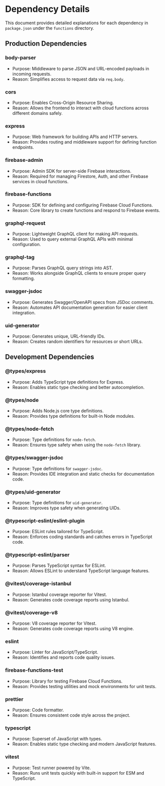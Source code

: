 # Dependency Details

This document provides detailed explanations for each dependency in `package.json` under the `functions` directory.

## Production Dependencies

### body-parser

- Purpose: Middleware to parse JSON and URL-encoded payloads in incoming requests.
- Reason: Simplifies access to request data via `req.body`.

### cors

- Purpose: Enables Cross-Origin Resource Sharing.
- Reason: Allows the frontend to interact with cloud functions across different domains safely.

### express

- Purpose: Web framework for building APIs and HTTP servers.
- Reason: Provides routing and middleware support for defining function endpoints.

### firebase-admin

- Purpose: Admin SDK for server-side Firebase interactions.
- Reason: Required for managing Firestore, Auth, and other Firebase services in cloud functions.

### firebase-functions

- Purpose: SDK for defining and configuring Firebase Cloud Functions.
- Reason: Core library to create functions and respond to Firebase events.

### graphql-request

- Purpose: Lightweight GraphQL client for making API requests.
- Reason: Used to query external GraphQL APIs with minimal configuration.

### graphql-tag

- Purpose: Parses GraphQL query strings into AST.
- Reason: Works alongside GraphQL clients to ensure proper query formatting.

### swagger-jsdoc

- Purpose: Generates Swagger/OpenAPI specs from JSDoc comments.
- Reason: Automates API documentation generation for easier client integration.

### uid-generator

- Purpose: Generates unique, URL-friendly IDs.
- Reason: Creates random identifiers for resources or short URLs.

## Development Dependencies

### @types/express

- Purpose: Adds TypeScript type definitions for Express.
- Reason: Enables static type checking and better autocompletion.

### @types/node

- Purpose: Adds Node.js core type definitions.
- Reason: Provides type definitions for built-in Node modules.

### @types/node-fetch

- Purpose: Type definitions for `node-fetch`.
- Reason: Ensures type safety when using the `node-fetch` library.

### @types/swagger-jsdoc

- Purpose: Type definitions for `swagger-jsdoc`.
- Reason: Provides IDE integration and static checks for documentation code.

### @types/uid-generator

- Purpose: Type definitions for `uid-generator`.
- Reason: Improves type safety when generating UIDs.

### @typescript-eslint/eslint-plugin

- Purpose: ESLint rules tailored for TypeScript.
- Reason: Enforces coding standards and catches errors in TypeScript code.

### @typescript-eslint/parser

- Purpose: Parses TypeScript syntax for ESLint.
- Reason: Allows ESLint to understand TypeScript language features.

### @vitest/coverage-istanbul

- Purpose: Istanbul coverage reporter for Vitest.
- Reason: Generates code coverage reports using Istanbul.

### @vitest/coverage-v8

- Purpose: V8 coverage reporter for Vitest.
- Reason: Generates code coverage reports using V8 engine.

### eslint

- Purpose: Linter for JavaScript/TypeScript.
- Reason: Identifies and reports code quality issues.

### firebase-functions-test

- Purpose: Library for testing Firebase Cloud Functions.
- Reason: Provides testing utilities and mock environments for unit tests.

### prettier

- Purpose: Code formatter.
- Reason: Ensures consistent code style across the project.

### typescript

- Purpose: Superset of JavaScript with types.
- Reason: Enables static type checking and modern JavaScript features.

### vitest

- Purpose: Test runner powered by Vite.
- Reason: Runs unit tests quickly with built-in support for ESM and TypeScript.
